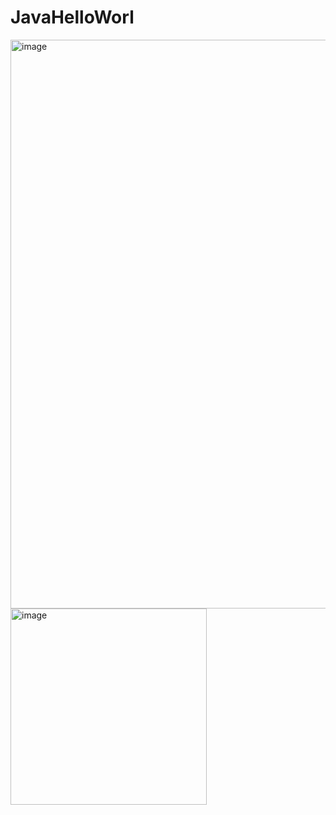 # JavaHelloWorl

<img width="910" alt="image" src="https://github.com/etoBDH/JavaHelloWorl/assets/143463467/345be2a1-4088-434c-b9eb-e5881509e463">

<img width="314" alt="image" src="https://github.com/etoBDH/JavaHelloWorl/assets/143463467/7d800dbe-183f-41de-b7b6-d2c487111127">
